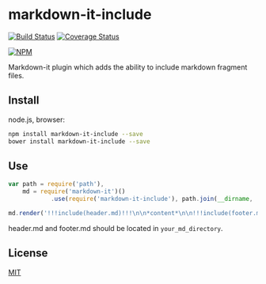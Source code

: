 # markdown-it-include

[![Build Status](https://travis-ci.org/camelaissani/markdown-it-include.svg?branch=master)](https://travis-ci.org/camelaissani/markdown-it-include) [![Coverage Status](https://coveralls.io/repos/github/camelaissani/markdown-it-include/badge.svg?branch=master)](https://coveralls.io/github/camelaissani/markdown-it-include?branch=master)

[![NPM](https://nodei.co/npm/markdown-it-include.png)](https://npmjs.org/package/markdown-it-include)

Markdown-it plugin which adds the ability to include markdown fragment files.

## Install

node.js, browser:

```bash
npm install markdown-it-include --save
bower install markdown-it-include --save
```

## Use

```js
var path = require('path'),
    md = require('markdown-it')()
            .use(require('markdown-it-include'), path.join(__dirname, 'your_md_directory'));

md.render('!!!include(header.md)!!!\n\n*content*\n\n!!!include(footer.md)!!!');
```

header.md and footer.md should be located in `your_md_directory`.

## License

[MIT](https://github.com/camelaissani/markdown-it-include/blob/master/LICENSE)
